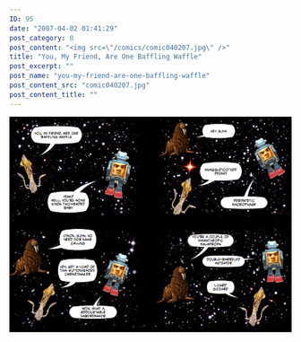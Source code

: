 ```yaml
---
ID: 95
date: "2007-04-02 01:41:29"
post_category: 0
post_content: "<img src=\"/comics/comic040207.jpg\" />"
title: "You, My Friend, Are One Baffling Waffle"
post_excerpt: ""
post_name: "you-my-friend-are-one-baffling-waffle"
post_content_src: "comic040207.jpg"
post_content_title: ""
---
```



[![](/comics-hi-res/comic040207.jpg)](/comics-hi-res/comic040207.jpg "")

